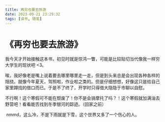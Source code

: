 ```yaml
---
title: 再穷也要去旅游
date: 2023-09-21 23:29:32
tags: [读书, 随笔]
---
```


# 《再穷也要去旅游》

​	我今天才开始接触这本书，初见时就是惊鸿一瞥，可能是比较贴切当代像我一样穷大学生的现状吧 <3。

​	唉，我好像老是嘴上说着要去哪里哪里走一走，但是到头来总是会出现各种各样的阻挠。就像今年夏天，驾照啦，作业啦之类的。但是仔细想想，好像这只是给自己家里蹲找的借口而已。于是不了终了，开学时只得借大隐隐于市聊以自慰。

​	不行啊！这个寒假可不能在颓废了！你不是会骑摩托了吗？！这个寒假就加满油去野营吧！看看能否找到冬季银河的踪迹。（回家之前）

​	nmmd，这么冷，不是下雨就是下雪，这个世界又多了一个伤心的人。

